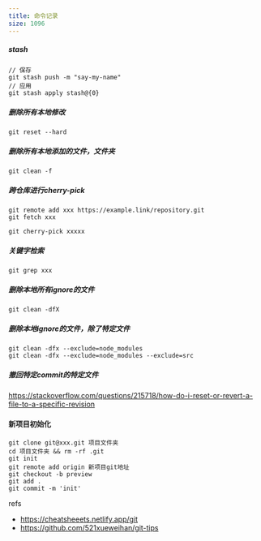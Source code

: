```yaml
---
title: 命令记录
size: 1096
---
```

##### stash
```shell
// 保存
git stash push -m "say-my-name"
// 应用
git stash apply stash@{0}
```
##### 删除所有本地修改
```shell
git reset --hard
```
##### 删除所有本地添加的文件，文件夹
```shell
git clean -f
```
##### 跨仓库进行cherry-pick
```shell
git remote add xxx https://example.link/repository.git
git fetch xxx

git cherry-pick xxxxx
```
##### 关键字检索
```shell
git grep xxx
```
##### 删除本地所有ignore的文件
```shell
git clean -dfX
```
##### 删除本地ignore的文件，除了特定文件
```shell
git clean -dfx --exclude=node_modules
git clean -dfx --exclude=node_modules --exclude=src
```
##### 撤回特定commit的特定文件
https://stackoverflow.com/questions/215718/how-do-i-reset-or-revert-a-file-to-a-specific-revision
#### 新项目初始化
```shell
git clone git@xxx.git 项目文件夹
cd 项目文件夹 && rm -rf .git 
git init
git remote add origin 新项目git地址
git checkout -b preview
git add .
git commit -m 'init'
```

refs
- https://cheatsheeets.netlify.app/git
- https://github.com/521xueweihan/git-tips

